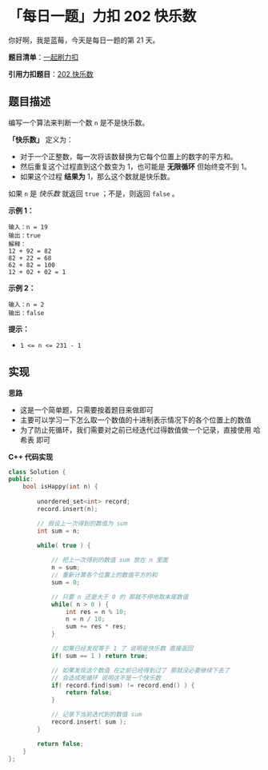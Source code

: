 # 「每日一题」力扣 202 快乐数

你好啊，我是蓝莓，今天是每日一题的第 21 天。

**题目清单**：[一起刷力扣](https://blueberry-universe.cn/lc/index.html)

**引用力扣题目**：[202 快乐数](https://leetcode.cn/problems/happy-number/description/)





## 题目描述

编写一个算法来判断一个数 `n` 是不是快乐数。

**「快乐数」** 定义为：

- 对于一个正整数，每一次将该数替换为它每个位置上的数字的平方和。
- 然后重复这个过程直到这个数变为 1，也可能是 **无限循环** 但始终变不到 1。
- 如果这个过程 **结果为** 1，那么这个数就是快乐数。

如果 `n` 是 *快乐数* 就返回 `true` ；不是，则返回 `false` 。

 

**示例 1：**

```
输入：n = 19
输出：true
解释：
12 + 92 = 82
82 + 22 = 68
62 + 82 = 100
12 + 02 + 02 = 1
```

**示例 2：**

```
输入：n = 2
输出：false
```

 

**提示：**

- `1 <= n <= 231 - 1`





## 实现

**思路**

- 这是一个简单题，只需要按着题目来做即可
- 主要可以学习一下怎么取一个数值的十进制表示情况下的各个位置上的数值
- 为了防止死循环，我们需要对之前已经迭代过得数值做一个记录，直接使用 哈希表 即可





**C++ 代码实现**

```c++
class Solution {
public:
    bool isHappy(int n) {
        
        unordered_set<int> record;
        record.insert(n);

        // 假设上一次得到的数值为 sum
        int sum = n;

        while( true ) {
            
            // 把上一次得到的数值 sum 放在 n 里面
            n = sum;
            // 重新计算各个位置上的数值平方的和
            sum = 0;

            // 只要 n 还是大于 0 的 那就不停地取末尾数值
            while( n > 0 ) {
                int res = n % 10;
                n = n / 10;
                sum += res * res;    
            }

            // 如果已经发现等于 1 了 说明是快乐数 直接返回
            if( sum == 1 ) return true;

            // 如果发现这个数值 在之前已经得到过了 那就没必要继续下去了
            // 会造成死循环 说明这不是一个快乐数
            if( record.find(sum) != record.end() ) {
                return false;
            }

            // 记录下当前迭代到的数值 sum
            record.insert( sum );
        }

        return false;
    }
};
```

